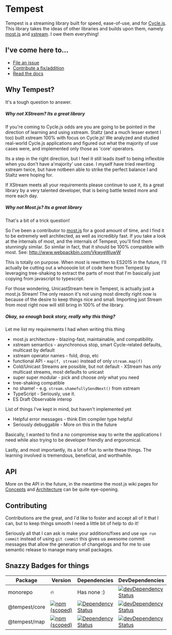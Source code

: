 # Tempest

Tempest is a streaming library built for speed, ease-of-use, and for
[Cycle.js](https://github.com/cyclejs/cyclejs). This library takes the ideas of
other libraries and builds upon them, namely
[most.js](https://github.com/cujojs/most) and
[xstream](https://github.com/staltz/xstream). I owe them everything!

## I've come here to...

- [File an issue](https://github.com/TylorS/tempest/issues/new)
- [Contribute a fix/addition](#contributing)
- [Read the docs](#api)

## Why Tempest?

It's a tough question to answer.

##### Why not XStream? Its a great library

If you're coming to Cycle.js odds are you are going to be pointed in the
direction of learning and using xstream. Staltz (and a much lesser extent I too)
built xstream 100% with focus on Cycle.js! We analyzed and studied real-world
Cycle.js applications and figured out what the majority of use cases were, and
implemented only those as 'core' operators. 

Its a step in the right direction, but I feel it still leads itself to being 
inflexible when you don't have a'majority' use case. I myself have tried 
rewriting xstream twice, but have notbeen able to strike the perfect balance I 
and Staltz were hoping for.

If XStream meets all your requirements please continue to use it, its a great 
library by a very talented developer, that is being battle tested more and more 
each day. 

##### Why not Most.js? Its a great library

That's a bit of a trick question!

So I've been a contributor to [most.js](https://github.com/cujojs/most) for a 
good amount of time, and I find it to be extremely well architected, as well as 
incredibly fast. If you take a look at the internals of most, and the internals 
of Tempest, you'll find them stunningly similar. So similar in fact, that it 
should be 100% compatible with most. See: http://www.webpackbin.com/VkwyeWuwW 

This is totally on purpose. When most is rewritten to ES2015 in
the future, I'll actually be cutting out a whoooole lot of code here from 
Tempest by leveraging tree-shaking to extract the parts of most that I'm 
basically just copying from javascript to typescript.

For those wondering, UnicastStream here in Tempest, is actually just a most.js
Stream! The only reason it's not using most directly right now is because of 
the desire to keep things nice and small. Importing just Stream from most right 
now will still bring in 100% of the library.

##### Okay, so enough back story, really why this thing? 

Let me list my requirements I had when writing this thing 

-  most.js architecture - blazing-fast, maintainable, and compatibility.
-  xstream semantics - asynchronous stop, smart Cycle-related defaults, multicast by default
-  xstream operator names - fold, drop, etc
-  functional API - `map(f, stream)` instead of only `stream.map(f)` 
-  Cold/Unicast Streams are possible, but not default - XStream has *only* multicast streams, most defaults to unicast
-  super super modular - pick and choose *only* what you need
-  tree-shaking compatible
-  no shame! - e.g. `stream.shamefullySendNext()` from xstream
-  TypeScript - Seriously, use it.
-  ES Draft Observable interop

List of things I've kept in mind, but haven't implemented yet

-  Helpful error messages - think Elm compiler type helpful
-  Seriously debuggable - More on this in the future

Basically, I wanted to find a no compromise way to write the applications I need 
while also trying to be developer friendly and ergonomical. 

Lastly, and most importantly, its a lot of fun to write these things. The 
learning involved is tremendous, beneficial, and worthwhile.

## API

More on the API in the future, in the meantime the most.js wiki pages for
[Concepts](https://github.com/cujojs/most/wiki/Concepts) and 
[Architecture](https://github.com/cujojs/most/wiki/Architecture) can be quite 
eye-opening.

## Contributing

Contributions are the great, and I'd like to foster and accept all of it that I 
can, but to keep things smooth I need a little bit of help to do it!

Seriously all that I can ask is make your additions/fixes and use `npm run commit` 
instead of using `git commit` this gives us awesome commit messages that allow 
the generation of changelogs and for me to use semantic release to manage many 
small packages.

## Snazzy Badges for things

| Package | Version | Dependencies | DevDependencies |
|---------|---------|--------------|-----------------|
| monorepo | :fire: | Has none :) | [![devDependency Status](https://david-dm.org/tylors/tempest/dev-status.svg)](https://david-dm.org/tylors/tempest#info=devDependencies) |
| @tempest/core | [![npm (scoped)](https://img.shields.io/npm/v/@tempest/core.svg?maxAge=2592000)]() | [![Dependency Status](https://david-dm.org/tylors/tempest.svg?path=packages/core)](https://david-dm.org/tylors/tempest?path=packages/core) | [![devDependency Status](https://david-dm.org/tylors/tempest/dev-status.svg?path=packages/core)](https://david-dm.org/tylors/tempest?path=packages/core#info=devDependencies) |
| @tempest/map | [![npm (scoped)](https://img.shields.io/npm/v/@tempest/map.svg?maxAge=2592000)]() | [![Dependency Status](https://david-dm.org/tylors/tempest.svg?path=packages/map)](https://david-dm.org/tylors/tempest?path=packages/map) | [![devDependency Status](https://david-dm.org/tylors/tempest/dev-status.svg?path=packages/map)](https://david-dm.org/tylors/tempest?path=packages/map#info=devDependencies) |